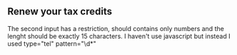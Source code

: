 ## Renew your tax credits

The second input has a restriction, should contains only numbers and the lenght should be exactly 15 characters.
I haven't use javascript but instead I used type="tel" pattern="\d*"

